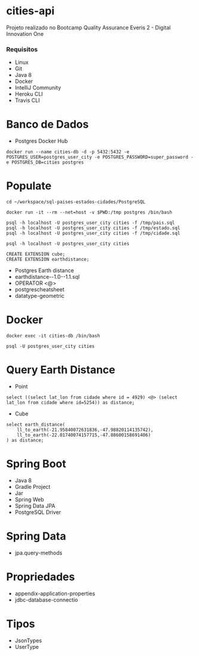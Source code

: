 # cities-api
Projeto realizado no Bootcamp Quality Assurance Everis 2 - Digital Innovation One

### Requisitos

* Linux
* Git
* Java 8
* Docker
* IntelliJ Community
* Heroku CLI
* Travis CLI

# Banco de Dados

* Postgres Docker Hub 
```
docker run --name cities-db -d -p 5432:5432 -e POSTGRES_USER=postgres_user_city -e POSTGRES_PASSWORD=super_password -e POSTGRES_DB=cities postgres
```

# Populate

```
cd ~/workspace/sql-paises-estados-cidades/PostgreSQL

docker run -it --rm --net=host -v $PWD:/tmp postgres /bin/bash

psql -h localhost -U postgres_user_city cities -f /tmp/pais.sql
psql -h localhost -U postgres_user_city cities -f /tmp/estado.sql
psql -h localhost -U postgres_user_city cities -f /tmp/cidade.sql

psql -h localhost -U postgres_user_city cities

CREATE EXTENSION cube; 
CREATE EXTENSION earthdistance;
```

* Postgres Earth distance
* earthdistance--1.0--1.1.sql
* OPERATOR <@>
* postgrescheatsheet
* datatype-geometric

# Docker
```
docker exec -it cities-db /bin/bash

psql -U postgres_user_city cities
```
# Query Earth Distance

* Point
```
select ((select lat_lon from cidade where id = 4929) <@> (select lat_lon from cidade where id=5254)) as distance;
```
* Cube
```
select earth_distance(
    ll_to_earth(-21.95840072631836,-47.98820114135742), 
    ll_to_earth(-22.01740074157715,-47.88600158691406)
) as distance;
```

# Spring Boot

* Java 8
* Gradle Project
* Jar
* Spring Web
* Spring Data JPA
* PostgreSQL Driver

# Spring Data

* jpa.query-methods

# Propriedades

* appendix-application-properties
* jdbc-database-connectio

# Tipos

* JsonTypes
* UserType


